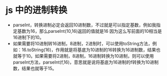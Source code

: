 # js 中的进制转换
- parseInt，转换进制必定会返回10进制数，不过就是可以指定基数，例如我指定基数为16，那么parseInt(10,16)返回的值就是16 因为这么写前面的10相当是16进制下的10。
- 如果需要将10进制转16进制，8进制，2进制时，可以使用toString方法，例如：16.toString(16)，作用就是将基底为10进制的16转换为16进制数，结果也就等于10。如果需要将2进制，8进制，16进制转换为10进制，则可以使用parseInt方法，parseInt(f,16)，意思就是说将基底为16进制的f转换为10进制数，结果也就等于15。
